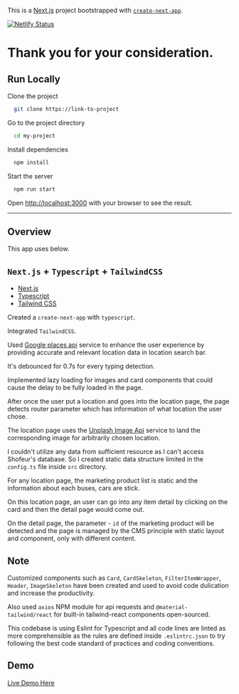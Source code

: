 This is a [Next.js](https://nextjs.org/) project bootstrapped with [`create-next-app`](https://github.com/vercel/next.js/tree/canary/packages/create-next-app).

[![Netlify Status](https://api.netlify.com/api/v1/badges/8419e468-1bb4-4e03-9e1d-b066e4f0a895/deploy-status)](https://app.netlify.com/sites/shofeur-home-assessment-demo/deploys)

# Thank you for your consideration.

## Run Locally

Clone the project

```bash
  git clone https://link-to-project
```

Go to the project directory

```bash
  cd my-project
```

Install dependencies

```bash
  npm install
```

Start the server

```bash
  npm run start
```
Open [http://localhost:3000](http://localhost:3000) with your browser to see the result.


------------------------


## Overview

This app uses below.
## `Next.js` + `Typescript` + `TailwindCSS`

 - [Next.js](https://nextjs.org)
 - [Typescript](https://www.typescriptlang.org)
 - [Tailwind CSS](https://tailwindcss.com)

Created a `create-next-app` with `typescript`.

Integrated `TailwindCSS`.

Used [Google places api](https://developers.google.com/maps/documentation/places/web-service/overview) service to enhance the user experience by providing accurate and relevant location data in location search bar.

It's debounced for 0.7s for every typing detection.

Implemented lazy loading for images and card components that could cause the delay to be fully loaded in the page.

After once the user put a location and goes into the location page, the page detects router parameter which has information of what location the user chose.

The location page uses the [Unplash Image Api](https://unsplash.com/documentation) service to land the corresponding image for arbitrarily chosen location.

I couldn't utilize any data from sufficient resource as I can't access Shofeur's database. So I created static data structure limited in the `config.ts` file inside `src` directory.

For any location page, the marketing product list is static and the information about each buses, cars are stick.

On this location page, an user can go into any item detail by clicking on the card and then the detail page would come out.

On the detail page, the parameter - `id` of the marketing product will be detected and the page is managed by the CMS principle with static layout and component, only with different content.

## Note

Customized components such as `Card`, `CardSkeleton`, `FilterItemWrapper`, `Header`, `ImageSkeleton` have been created and used to avoid code dulication and increase the productivity.

Also used `axios` NPM module for api requests and `@material-tailwind/react` for built-in tailwind-react components open-sourced.

This codebase is using Eslint for Typescript and all code lines are linted as more comprehensible as the rules are defined inside `.eslintrc.json` to try following the best code standard of practices and coding conventions.

## Demo

[Live Demo Here](https://64a4256299f6670edaebe357--shofeur-home-assessment-demo.netlify.app)
